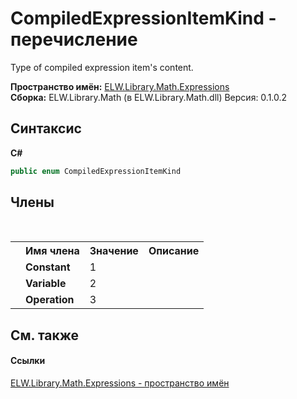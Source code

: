 # CompiledExpressionItemKind - перечисление
 

Type of compiled expression item's content.

**Пространство имён:**&nbsp;<a href="N_ELW_Library_Math_Expressions">ELW.Library.Math.Expressions</a><br />**Сборка:**&nbsp;ELW.Library.Math (в ELW.Library.Math.dll) Версия: 0.1.0.2

## Синтаксис

**C#**<br />
``` C#
public enum CompiledExpressionItemKind
```


## Члены
&nbsp;<table><tr><th></th><th>Имя члена</th><th>Значение</th><th>Описание</th></tr><tr><td /><td target="F:ELW.Library.Math.Expressions.CompiledExpressionItemKind.Constant">**Constant**</td><td>1</td><td /></tr><tr><td /><td target="F:ELW.Library.Math.Expressions.CompiledExpressionItemKind.Variable">**Variable**</td><td>2</td><td /></tr><tr><td /><td target="F:ELW.Library.Math.Expressions.CompiledExpressionItemKind.Operation">**Operation**</td><td>3</td><td /></tr></table>

## См. также


#### Ссылки
<a href="N_ELW_Library_Math_Expressions">ELW.Library.Math.Expressions - пространство имён</a><br />